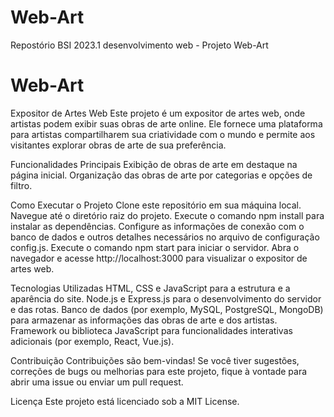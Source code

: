 # Web-Art
Repostório BSI 2023.1 desenvolvimento web - Projeto Web-Art

# Web-Art
Expositor de Artes Web
Este projeto é um expositor de artes web, onde artistas podem exibir suas obras de arte online. Ele fornece uma plataforma para artistas compartilharem sua criatividade com o mundo e permite aos visitantes explorar obras de arte de sua preferência.

Funcionalidades Principais
Exibição de obras de arte em destaque na página inicial.
Organização das obras de arte por categorias e opções de filtro.

Como Executar o Projeto
Clone este repositório em sua máquina local.
Navegue até o diretório raiz do projeto.
Execute o comando npm install para instalar as dependências.
Configure as informações de conexão com o banco de dados e outros detalhes necessários no arquivo de configuração config.js.
Execute o comando npm start para iniciar o servidor.
Abra o navegador e acesse http://localhost:3000 para visualizar o expositor de artes web.

Tecnologias Utilizadas
HTML, CSS e JavaScript para a estrutura e a aparência do site.
Node.js e Express.js para o desenvolvimento do servidor e das rotas.
Banco de dados (por exemplo, MySQL, PostgreSQL, MongoDB) para armazenar as informações das obras de arte e dos artistas.
Framework ou biblioteca JavaScript para funcionalidades interativas adicionais (por exemplo, React, Vue.js).

Contribuição
Contribuições são bem-vindas! Se você tiver sugestões, correções de bugs ou melhorias para este projeto, fique à vontade para abrir uma issue ou enviar um pull request.

Licença
Este projeto está licenciado sob a MIT License.
